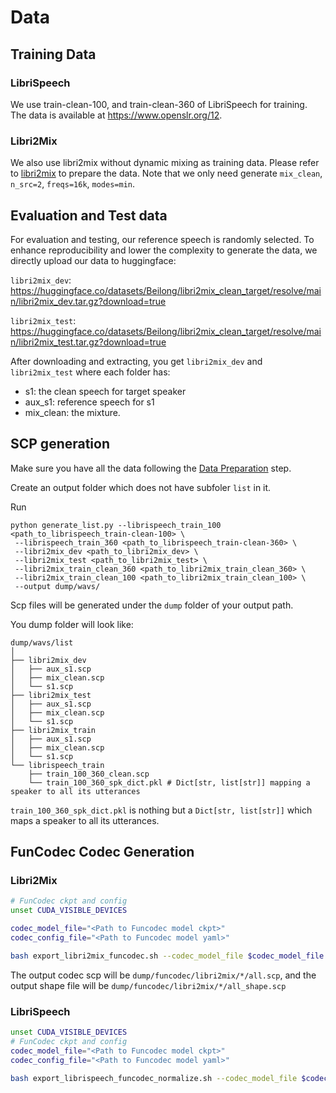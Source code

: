 # Data


## Training Data

### LibriSpeech

We use train-clean-100, and train-clean-360 of LibriSpeech for training. The data is available at https://www.openslr.org/12.

### Libri2Mix

We also use libri2mix without dynamic mixing as training data. Please refer to [libri2mix](https://github.com/JorisCos/LibriMix) to prepare the data. Note that we only need generate `mix_clean`, `n_src=2`, `freqs=16k`, `modes=min`.


## Evaluation and Test data

For evaluation and testing, our reference speech is randomly selected. 
To enhance reproducibility and lower the complexity to generate the data, we directly upload
our data to huggingface:

`libri2mix_dev`: https://huggingface.co/datasets/Beilong/libri2mix_clean_target/resolve/main/libri2mix_dev.tar.gz?download=true


`libri2mix_test`: https://huggingface.co/datasets/Beilong/libri2mix_clean_target/resolve/main/libri2mix_test.tar.gz?download=true

After downloading and extracting, you get `libri2mix_dev` and `libri2mix_test` where each 
folder has:
- s1: the clean speech for target speaker
- aux_s1: reference speech for s1
- mix_clean: the mixture. 


## SCP generation

Make sure you have all the data following the [Data Preparation](#data-preparation) step. 

Create an output folder which does not have subfoler `list` in it.

Run
```
python generate_list.py --librispeech_train_100 <path_to_librispeech_train-clean-100> \
 --librispeech_train_360 <path_to_librispeech_train-clean-360> \
 --libri2mix_dev <path_to_libri2mix_dev> \
 --libri2mix_test <path_to_libri2mix_test> \
 --libri2mix_train_clean_360 <path_to_libri2mix_train_clean_360> \
 --libri2mix_train_clean_100 <path_to_libri2mix_train_clean_100> \
 --output dump/wavs/
```

Scp files will be generated under the `dump` folder of your output path.

You dump folder will look like:
```
dump/wavs/list
│
├── libri2mix_dev
│   ├── aux_s1.scp 
│   ├── mix_clean.scp
│   └── s1.scp
├── libri2mix_test
│   ├── aux_s1.scp
│   ├── mix_clean.scp
│   └── s1.scp
├── libri2mix_train
│   ├── aux_s1.scp
│   ├── mix_clean.scp
│   └── s1.scp
└── librispeech_train
    ├── train_100_360_clean.scp
    └── train_100_360_spk_dict.pkl # Dict[str, list[str]] mapping a speaker to all its utterances

```

`train_100_360_spk_dict.pkl` is nothing but a `Dict[str, list[str]]` which maps a 
speaker to all its utterances. 

## FunCodec Codec Generation

### Libri2Mix

```sh
# FunCodec ckpt and config
unset CUDA_VISIBLE_DEVICES

codec_model_file="<Path to Funcodec model ckpt>"
codec_config_file="<Path to Funcodec model yaml>"

bash export_libri2mix_funcodec.sh --codec_model_file $codec_model_file --codec_config_file $codec_config_file
```

The output codec scp will be `dump/funcodec/libri2mix/*/all.scp`, and the output shape file will be `dump/funcodec/libri2mix/*/all_shape.scp`

### LibriSpeech

```sh
unset CUDA_VISIBLE_DEVICES
# FunCodec ckpt and config
codec_model_file="<Path to Funcodec model ckpt>"
codec_config_file="<Path to Funcodec model yaml>"

bash export_librispeech_funcodec_normalize.sh --codec_model_file $codec_model_file --codec_config_file $codec_config_file
```
